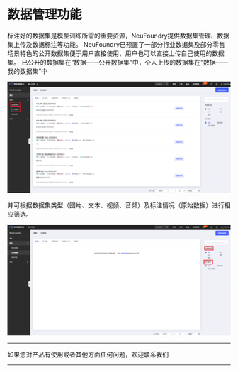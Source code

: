 # 数据管理功能

标注好的数据集是模型训练所需的重要资源，NeuFoundry提供数据集管理、数据集上传及数据标注等功能。
NeuFoundry已预置了一部分行业数据集及部分零售场景特色的公开数据集便于用户直接使用，用户也可以直接上传自己使用的数据集。
已公开的数据集在“数据——公开数据集”中，个人上传的数据集在“数据——我的数据集”中

![我的数据集列表](../../../../image/AI-and-Machine-Learning/NeuFoundry/8.1.4/8.1.4.2/1.png)

并可根据数据集类型（图片、文本、视频、音频）及标注情况（原始数据）进行相应筛选。

![数据集类型筛选](../../../../image/AI-and-Machine-Learning/NeuFoundry/8.1.4/8.1.4.2/2.png)

---

如果您对产品有使用或者其他方面任何问题，欢迎联系我们

---